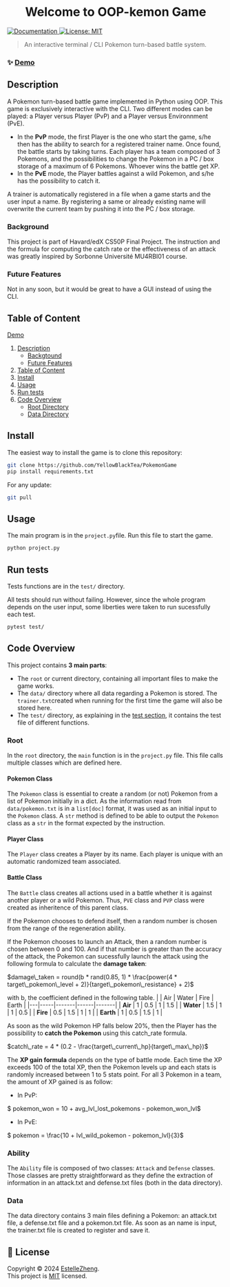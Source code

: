 <h1 align="center">Welcome to OOP-kemon Game</h1>
<p>
  <a href="https://github.com/YellowBlackTea/PokemonGame" target="_blank">
    <img alt="Documentation" src="https://img.shields.io/badge/documentation-yes-brightgreen.svg" />
  </a>
  <a href="https://github.com/YellowBlackTea/PokemonGame/blob/main/LICENSE" target="_blank">
    <img alt="License: MIT" src="https://img.shields.io/badge/License-MIT-yellow.svg" />
  </a>
</p>

> An interactive terminal / CLI Pokemon turn-based battle system.

### ✨ [Demo](https://github.com/YellowBlackTea/PokemonGame)

## Description
A Pokemon turn-based battle game implemented in Python using OOP. This game is exclusively interactive with the CLI. Two different modes can be played: a Player versus Player (PvP) and a Player versus Environnment (PvE).

- In the **PvP** mode, the first Player is the one who start the game, s/he then has the ability to search for a registered trainer name. Once found, the battle starts by taking turns. Each player has a team composed of 3 Pokemons, and the possibilities to change the Pokemon in a PC / box storage of a maximum of 6 Pokemons. Whoever wins the battle get XP.
- In the **PvE** mode, the Player battles against a wild Pokemon, and s/he has the possibility to catch it.

A trainer is automatically registered in a file when a game starts and the user input a name. By registering a same or already existing name will overwrite the current team by pushing it into the PC / box storage.

### Background
This project is part of Havard/edX CS50P Final Project. The instruction and the formula for computing the catch rate or the effectiveness of an attack was greatly inspired by Sorbonne Université MU4RBI01 course.

### Future Features
Not in any soon, but it would be great to have a GUI instead of using the CLI.

## Table of Content
[Demo](#✨-demo)
1. [Description](#description)
    - [Backgtound](#background)
    - [Future Features](#future-features)
2. [Table of Content](#table-of-content)
3. [Install](#install)
4. [Usage](#usage)
5. [Run tests](#run-tests)
6. [Code Overview](#code-overview)
    - [Root Directory](#root)
    - [Data Directory](#data)

## Install
The easiest way to install the game is to clone this repository:
```sh
git clone https://github.com/YellowBlackTea/PokemonGame
pip install requirements.txt
```
For any update:
```sh
git pull
```

## Usage
The main program is in the `project.py`file. Run this file to start the game.
```sh
python project.py
```

## Run tests
Tests functions are in the `test/` directory. 

All tests should run without failing. However, since the whole program depends on the user input, some liberties were taken to run sucessfully each test.
```sh
pytest test/
```

## Code Overview
This project contains **3 main parts**:
- The `root` or current directory, containing all important files to make the game works.
- The `data/` directory where all data regarding a Pokemon is stored. The `trainer.txt`created when running for the first time the game will also be stored here.
- The `test/` directory, as explaining in the [test section](#run-tests), it contains the test file of different functions.

### Root
In the `root` directory, the `main` function is in the `project.py` file. This file calls multiple classes which are defined here.

#### Pokemon Class
The `Pokemon` class is essential to create a random (or not) Pokemon from a list of Pokemon initially in a dict. As the information read from `data/pokemon.txt` is in a `list[doc]` format, it was used as an initial input to the `Pokemon` class. A `str` method is defined to be able to output the `Pokemon` class as a `str` in the format expected by the instruction.

#### Player Class
The `Player` class creates a Player by its name. Each player is unique with an automatic randomized team associated.

#### Battle Class
The `Battle` class creates all actions used in a battle whether it is against another player or a wild Pokemon. Thus, `PVE` class and `PVP` class were created as inheritence of this parent class.

If the Pokemon chooses to defend itself, then a random number is chosen from the range of the regeneration ability.

If the Pokemon chooses to launch an Attack, then a random number is chosen between 0 and 100. And if that number is greater than the accuracy of the attack, the Pokemon can sucessfully launch the attack using the following formula to calculate the **damage taken**:

$damage\_taken = round(b * rand(0.85, 1) * \frac{power(4 *  target\_pokemon\_level + 2)}{target\_pokemon\_resistance} + 2)$

with b, the coefficient defined in the following table. 
|   | Air | Water | Fire | Earth |
|---|-----|-------|------|-------|
| **Air**   | 1   | 0.5   | 1    | 1.5   |
| **Water** | 1.5 | 1     | 1    | 0.5   |
| **Fire**  | 0.5 | 1.5   | 1    | 1     |
| **Earth** | 1   | 0.5   | 1.5  | 1     |


As soon as the wild Pokemon HP falls below 20%, then the Player has the possibility to **catch the Pokemon** using this catch_rate formula.

$catch\_rate = 4 * (0.2 - \frac{target\_current\_hp}{target\_max\_hp})$

The **XP gain formula** depends on the type of battle mode. Each time the XP exceeds 100 of the total XP, then the Pokemon levels up and each stats is randomly increased between 1 to 5 stats point. For all 3 Pokemon in a team, the amount of XP gained is as follow: 
- In PvP: 

$ pokemon\_won = 10 + avg\_lvl\_lost\_pokemons - pokemon\_won\_lvl$
- In PvE: 

$ pokemon = \frac{10 + lvl\_wild\_pokemon - pokemon\_lvl}{3}$

### Ability 
The `Ability` file is composed of two classes: `Attack` and `Defense` classes. Those classes are pretty straightforward as they define the extraction of information in an attack.txt and defense.txt files (both in the data directory).

### Data
The data directory contains 3 main files defining a Pokemon: an attack.txt file, a defense.txt file and a pokemon.txt file. As soon as an name is input, the trainer.txt file is created to register and save it.

## 📝 License

Copyright © 2024 [EstelleZheng](https://github.com/YellowBlackTea).<br />
This project is [MIT](https://github.com/YellowBlackTea/PokemonGame/blob/main/LICENSE) licensed.
